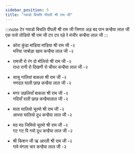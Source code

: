 ```yaml
---
sidebar_position: 5
title: "गवाडो बिचलि पीपली श्री राम जी"
---
```


:::note टेर
गवाडो बिचलि पीपली श्री राम जी जिणरा अड़ बद पान कन्हैया लाल जी <br/>
एक पत्तो तोडियो श्री राम जी टप टप पड़े रे मंजीर कन्हैया लाल जी
:::

- कोरा कुंडा मांडिया मांडिया श्री राम जी -२ <br/>
  भरिया जाबोड़ा खाय कन्हैया लाल जी -२

- रामजी रो रंग दो मोलियो श्री राम जी -२ <br/>
  राधा रानी रो दिखणी रो चीयर कन्हैया लाल जी -२

- सासु गालियां बाकला श्री राम जी -२ <br/>
  नणदल घाली छाछ कन्हैया लाल जी -२

- मगर उछलियाँ बाकला श्री राम जी -२ <br/>
  नदियाँ राली छाछ कन्हैयालाल जी -२

- माता घालियो चूरमो श्री राम जी -२ <br/>
  आभस घालियो दूध कन्हैया लाल जी -२

- मठ मठ जिमियो चूरमो श्री राम जी -२ <br/>
  गट गट पि गयो दूध कन्हैया लाल जी -२

- श्री किशन जी ऋ आरती श्री राम जी -२ <br/>
  गावे मंगला चार कन्हैया लाल जी -२
